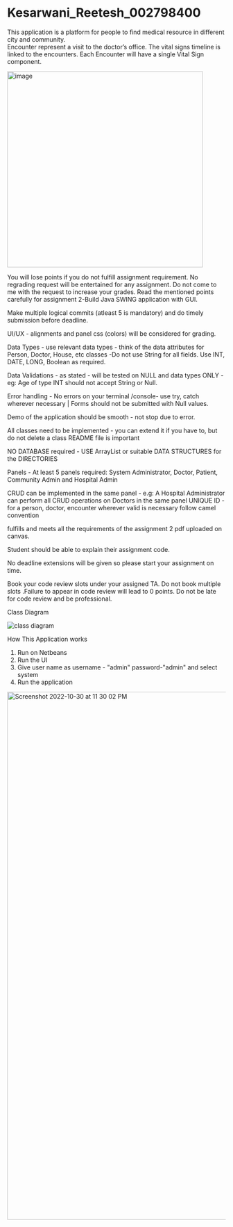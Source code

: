 # Kesarwani_Reetesh_002798400

This application is a platform for people to find medical resource in different city and 
community.  
Encounter represent a visit to the doctor’s office. The vital signs timeline is linked to the 
encounters. Each Encounter will have a single Vital Sign component. 

<img width="451" alt="image" src="https://user-images.githubusercontent.com/114504936/198916492-5549f9b6-9832-4152-8efe-ce20933f3840.png">



You will lose points if you do not fulfill assignment requirement. No regrading request will be entertained for any assignment. Do not come to me with the request to increase your grades.
Read the mentioned points carefully for assignment 
2-Build Java SWING application with GUI.

Make multiple  logical commits (atleast 5 is mandatory)  and do timely submission before deadline.

UI/UX - alignments and panel css (colors) will be considered for grading.

Data Types - use relevant data types - think of the data attributes for Person, Doctor, House, etc classes -Do not use String for all fields. Use INT, DATE, LONG, Boolean as required.

Data Validations - as stated - will be tested on NULL and data types ONLY - eg: Age of type INT should not accept String or Null.

Error handling - No errors on your terminal /console- use try, catch wherever necessary | Forms should not be submitted with Null values.

Demo of the application should be smooth - not stop due to error.

All classes need to be implemented - you can extend it if you have to, but do not delete a class
README file is important

NO DATABASE required - USE ArrayList or suitable DATA STRUCTURES for the DIRECTORIES

Panels - At least 5 panels required: System Administrator, Doctor, Patient, Community Admin and Hospital Admin

CRUD can be implemented in the same panel - e.g: A Hospital Administrator can perform all CRUD operations on Doctors in the same panel
UNIQUE ID - for a person, doctor, encounter wherever valid is necessary
follow camel convention

fulfills and meets all the requirements of the assignment 2 pdf uploaded on canvas.

Student should be able to explain their assignment code.

No deadline extensions will be given so please start your assignment on time.

Book your code review slots under your assigned TA. Do not book multiple slots .Failure to appear in code review will lead to 0 points.
Do not be late for code review and be professional.


Class Diagram



![class diagram](https://user-images.githubusercontent.com/114504936/198924968-00e43ed4-5f90-4e79-aaeb-861281a3ca37.jpeg)



How This Application works

1. Run on Netbeans
2. Run the UI 
3. Give user name as username - "admin"  password-"admin" and select system 
4. Run the application

<img width="1215" alt="Screenshot 2022-10-30 at 11 30 02 PM" src="https://user-images.githubusercontent.com/114504936/198925323-5b8adabf-3346-456b-b59e-e43b0be3d007.png">
